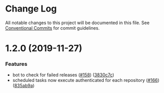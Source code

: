 # Change Log

All notable changes to this project will be documented in this file.
See [Conventional Commits](https://conventionalcommits.org) for commit guidelines.

# 1.2.0 (2019-11-27)


### Features

* bot to check for failed releases ([#158](https://github.com/googleapis/repo-automation-bots/issues/158)) ([3830c7c](https://github.com/googleapis/repo-automation-bots/commit/3830c7c85893fcd527ec718217bd0d26f03f8e68))
* scheduled tasks now execute authenticated for each repository ([#166](https://github.com/googleapis/repo-automation-bots/issues/166)) ([835ab9a](https://github.com/googleapis/repo-automation-bots/commit/835ab9a7c5737a1e66179150e1de5aa28e3d1435))
